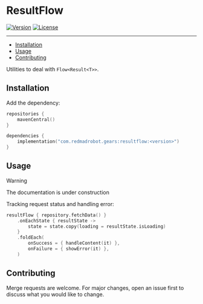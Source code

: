 # ResultFlow

[![Version](https://img.shields.io/maven-central/v/com.redmadrobot.gears/resultflow?style=flat-square)][mavenCentral]
[![License](https://img.shields.io/github/license/RedMadRobot/gears-android?style=flat-square)][license]

---
<!-- START doctoc generated TOC please keep comment here to allow auto update -->
<!-- DON'T EDIT THIS SECTION, INSTEAD RE-RUN doctoc TO UPDATE -->

- [Installation](#installation)
- [Usage](#usage)
- [Contributing](#contributing)

<!-- END doctoc generated TOC please keep comment here to allow auto update -->

Utilities to deal with `Flow<Result<T>>`.

## Installation

Add the dependency:

```kotlin
repositories {
    mavenCentral()
}

dependencies {
    implementation("com.redmadrobot.gears:resultflow:<version>")
}
```

## Usage

> [!WARNING]
> The documentation is under construction

Tracking request status and handling error:

```kotlin
resultFlow { repository.fetchData() }
    .onEachState { resultState ->
        state = state.copy(loading = resultState.isLoading)
    }
    .foldEach(
        onSuccess = { handleContent(it) },
        onFailure = { showError(it) },
    )
```

## Contributing

Merge requests are welcome.
For major changes, open an issue first to discuss what you would like to change.


[mavenCentral]: https://search.maven.org/artifact/com.redmadrobot.gears/resultflow
[license]: ../LICENSE
